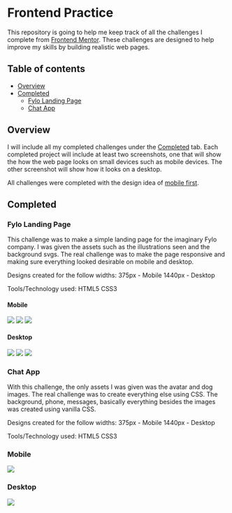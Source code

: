 # Frontend Practice 

This repository is going to help me keep track of all the challenges I complete from [Frontend Mentor](https://www.frontendmentor.io). These challenges are designed to help improve my skills by building realistic web pages. 

## Table of contents
- [Overview](#overview)
- [Completed](#completed)
    - [Fylo Landing Page](#fylo-landing-page)
    - [Chat App](#chat-app)

## Overview 

I will include all my completed challenges under the [Completed](#completed) tab. Each completed project will include at least two screenshots, one that will show the how the web page looks on small devices such as mobile devices. The other screenshot will show how it looks on a desktop. 

All challenges were completed with the design idea of [mobile first](https://medium.com/@Vincentxia77/what-is-mobile-first-design-why-its-important-how-to-make-it-7d3cf2e29d00).

## Completed

### Fylo Landing Page

This challenge was to make a simple landing page for the imaginary Fylo company. I was given the assets such as the illustrations seen and the background svgs. The real challenge was to make the page responsive and making sure everything looked desirable on mobile and desktop.

Designs created for the follow widths:
375px - Mobile
1440px - Desktop

Tools/Technology used:
HTML5
CSS3
#### Mobile 
![](./Screenshots/fyloLandingPage/fylo-mobile-1.JPG)
![](./Screenshots/fyloLandingPage/fylo-mobile-2.JPG)
![](./Screenshots/fyloLandingPage/fylo-mobile-3.JPG)

#### Desktop
![](./Screenshots/fyloLandingPage/fylo-desktop-1.JPG)
![](./Screenshots/fyloLandingPage/fylo-desktop-2.JPG)
![](./Screenshots/fyloLandingPage/fylo-desktop-3.JPG)

### Chat App

With this challenge, the only assets I was given was the avatar and dog images. The real challenge was to create everything else using CSS. The background, phone, messages, basically everything besides the images was created using vanilla CSS.

Designs created for the follow widths:
375px - Mobile
1440px - Desktop

Tools/Technology used:
HTML5
CSS3
### Mobile 
![](./Screenshots/chatApp/chat-app-mobile-1.JPG)

### Desktop
![](./Screenshots/chatApp/chat-app-desktop-1.JPG)